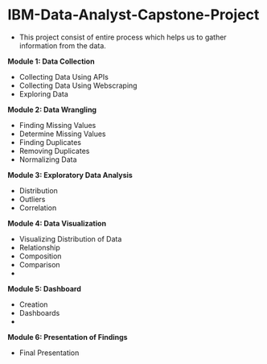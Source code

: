 # IBM-Data-Analyst-Capstone-Project

* This project consist of entire process which helps us to gather information from the data.

**Module 1: Data Collection**
 
* Collecting Data Using APIs
* Collecting Data Using Webscraping
* Exploring Data

**Module 2: Data Wrangling**
 
* Finding Missing Values
* Determine Missing Values
* Finding Duplicates
* Removing Duplicates
* Normalizing Data

**Module 3: Exploratory Data Analysis**

* Distribution
* Outliers
* Correlation

**Module 4: Data Visualization**
 

* Visualizing Distribution of Data
* Relationship
* Composition
* Comparison
* 
**Module 5: Dashboard**

* Creation
* Dashboards
* 
**Module 6: Presentation of Findings**

* Final Presentation
